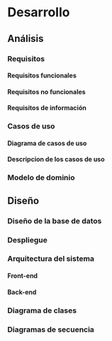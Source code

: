 # Desarrollo

## Análisis

### Requisitos

#### Requisitos funcionales

#### Requisitos no funcionales

#### Requisitos de información

### Casos de uso

#### Diagrama de casos de uso

#### Descripcion de los casos de uso

### Modelo de dominio

## Diseño

### Diseño de la base de datos

### Despliegue

### Arquitectura del sistema

#### Front-end

#### Back-end

### Diagrama de clases

### Diagramas de secuencia
